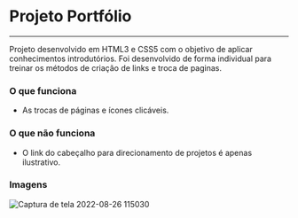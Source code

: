 # Projeto Portfólio

---

Projeto desenvolvido em HTML3 e CSS5 com o objetivo de aplicar conhecimentos introdutórios. Foi desenvolvido de forma individual para treinar os métodos de criação de links e troca de paginas.

### O que funciona
- As trocas de páginas e ícones clicáveis.


### O que não funciona
- O link do cabeçalho para direcionamento de projetos é apenas ilustrativo.

### Imagens
![Captura de tela 2022-08-26 115030](https://user-images.githubusercontent.com/104647493/186932867-977232da-c6d1-4e1e-ab77-4456892dd36d.png)
